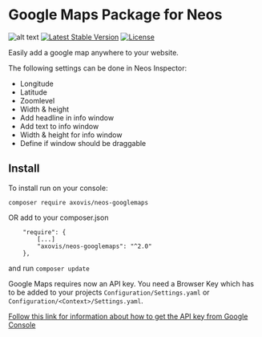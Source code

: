 # Google Maps Package for Neos

![alt text](https://raw.githubusercontent.com/axovis/Axovis.Neos.Googlemaps/master/Resources/Public/Images/Neos_GM.jpg "Axovi's Google Maps for Neos")
[![Latest Stable Version](https://poser.pugx.org/axovis/neos-googlemaps/v/stable?format=flat-square)](https://packagist.org/packages/axovis/neos-googlemaps) [![License](https://poser.pugx.org/axovis/neos-googlemaps/license?format=flat-square)](https://packagist.org/packages/axovis/neos-googlemaps)

Easily add a google map anywhere to your website.

The following settings can be done in Neos Inspector:

* Longitude
* Latitude
* Zoomlevel
* Width & height
* Add headline in info window
* Add text to info window
* Width & height for info window
* Define if window should be draggable   

## Install

To install run on your console:

```
composer require axovis/neos-googlemaps
```  

OR add to your composer.json

```
    "require": {
        [...]    
        "axovis/neos-googlemaps": "^2.0"
    },
```
and run `composer update`

Google Maps requires now an API key. You need a Browser Key which has to be added to your projects `Configuration/Settings.yaml` or `Configuration/<Context>/Settings.yaml`. 


[Follow this link for information about how to get the API key from Google Console](https://developers.google.com/maps/documentation/javascript/get-api-key "Google Developers - Get API Key")
